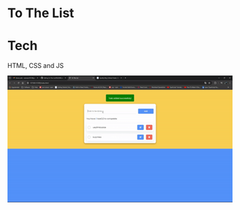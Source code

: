 <h1>To The List</h1>

<h1>Tech</h1>

<p>HTML, CSS and JS</p>

<img src="ezgif.com-video-to-gif-converter.gif">
